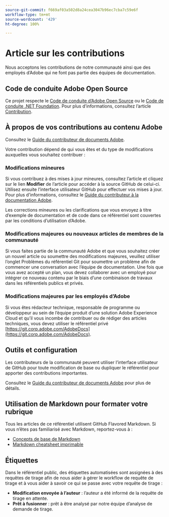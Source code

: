 ```yaml
---
source-git-commit: f669af03a502d8a24cea3047b96ec7cba7c59e6f
workflow-type: tm+mt
source-wordcount: '429'
ht-degree: 100%

---
```

# Article sur les contributions

Nous acceptons les contributions de notre communauté ainsi que des employés d’Adobe qui ne font pas partie des équipes de documentation.

## Code de conduite Adobe Open Source


Ce projet respecte le [Code de conduite d’Adobe Open Source](code-of-conduct.md) ou le [Code de conduite .NET Foundation](https://dotnetfoundation.org/code-of-conduct). Pour plus d’informations, consultez l’article [Contribution](contributing.md).

## À propos de vos contributions au contenu Adobe

Consultez le [Guide du contributeur de documents Adobe](https://experienceleague.adobe.com/docs/contributor/contributor-guide/introduction.html?lang=fr).

Votre contribution dépend de qui vous êtes et du type de modifications auxquelles vous souhaitez contribuer :

### Modifications mineures

Si vous contribuez à des mises à jour mineures, consultez l’article et cliquez sur le lien **Modifier** de l’article pour accéder à la source GitHub de celui-ci. Utilisez ensuite l’interface utilisateur GitHub pour effectuer vos mises à jour. Pour plus d’informations, consultez le [Guide du contributeur à la documentation Adobe](https://experienceleague.adobe.com/docs/contributor/contributor-guide/introduction.html).

Les corrections mineures ou les clarifications que vous envoyez à titre d’exemple de documentation et de code dans ce référentiel sont couvertes par les conditions d’utilisation d’Adobe.

### Modifications majeures ou nouveaux articles de membres de la communauté

Si vous faites partie de la communauté Adobe et que vous souhaitez créer un nouvel article ou soumettre des modifications majeures, veuillez utiliser l’onglet Problèmes du référentiel Git pour soumettre un problème afin de commencer une conversation avec l’équipe de documentation. Une fois que vous avez accepté un plan, vous devez collaborer avec un employé pour intégrer ce nouveau contenu par le biais d’une combinaison de travaux dans les référentiels publics et privés.

<!--
If you submit a pull request with significant changes to documentation and code examples, you'll see a message in the pull request asking you to submit an online contribution license agreement (CLA). We need you to complete the online form before we can review your pull request.
-->

### Modifications majeures par les employés d’Adobe

Si vous êtes rédacteur technique, responsable de programme ou développeur au sein de l’équipe produit d’une solution Adobe Experience Cloud et qu’il vous incombe de contribuer ou de rédiger des articles techniques, vous devez utiliser le référentiel privé [https://git.corp.adobe.com/AdobeDocs](https://git.corp.adobe.com/AdobeDocs). <!--Employees from other parts of the Adobe world should use the public repo for minor updates.-->

## Outils et configuration

Les contributeurs de la communauté peuvent utiliser l’interface utilisateur de GitHub pour toute modification de base ou dupliquer le référentiel pour apporter des contributions importantes.

Consultez le [Guide du contributeur de documents Adobe](https://experienceleague.adobe.com/docs/contributor/contributor-guide/introduction.html) pour plus de détails.

## Utilisation de Markdown pour formater votre rubrique

Tous les articles de ce référentiel utilisent GitHub Flavored Markdown. Si vous n’êtes pas familiarisé avec Markdown, reportez-vous à :

* [Concepts de base de Markdown](https://help.github.com/articles/markdown-basics/)
* [Markdown cheatsheet imprimable](https://guides.github.com/pdfs/markdown-cheatsheet-online.pdf)

## Étiquettes

Dans le référentiel public, des étiquettes automatisées sont assignées à des requêtes de tirage afin de nous aider à gérer le workflow de requête de tirage et à vous aider à savoir ce qui se passe avec votre requête de tirage :

* **Modification envoyée à l’auteur** : l’auteur a été informé de la requête de tirage en attente.
* **Prêt à fusionner** : prêt à être analysé par notre équipe d’analyse de demande de tirage.


